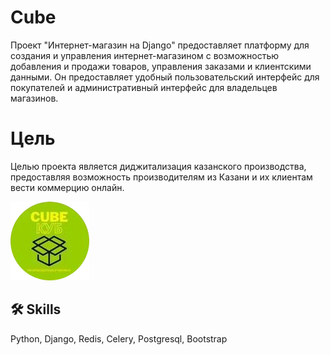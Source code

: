 # Cube


Проект "Интернет-магазин на Django" предоставляет платформу для создания и управления интернет-магазином с возможностью добавления и продажи товаров, управления заказами и клиентскими данными. Он предоставляет удобный пользовательский интерфейс для покупателей и административный интерфейс для владельцев магазинов.


# Цель
Целью проекта является диджитализация казанского производства, предоставляя возможность производителям из Казани и их клиентам вести коммерцию онлайн.


![Logo](https://github.com/Miks-Muks/cube/blob/master/shop/static/images/favicon.ico)



## 🛠 Skills
Python, Django, Redis, Celery, Postgresql, Bootstrap

